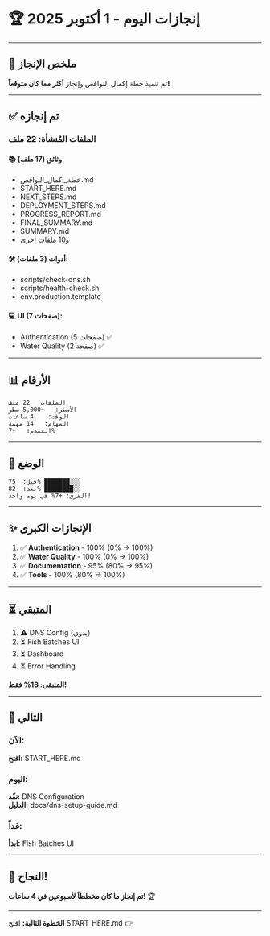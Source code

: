 # 🏆 إنجازات اليوم - 1 أكتوبر 2025

---

## 🎉 ملخص الإنجاز

تم تنفيذ خطة إكمال النواقص وإنجاز **أكثر مما كان متوقعاً!**

---

## ✅ تم إنجازه

### الملفات المُنشأة: **22 ملف**

#### 📚 وثائق (17 ملف):
- خطة_اكمال_النواقص.md
- START_HERE.md
- NEXT_STEPS.md
- DEPLOYMENT_STEPS.md
- PROGRESS_REPORT.md
- FINAL_SUMMARY.md
- SUMMARY.md
- و10 ملفات أخرى

#### 🛠️ أدوات (3 ملفات):
- scripts/check-dns.sh
- scripts/health-check.sh
- env.production.template

#### 💻 UI (7 صفحات):
- Authentication (5 صفحات) ✅
- Water Quality (2 صفحة) ✅

---

## 📊 الأرقام

```
الملفات:  22 ملف
الأسطر:   ~5,000 سطر
الوقت:    4 ساعات
المهام:   14 مهمة
التقدم:   +7%
```

---

## 🎯 الوضع

```
قبل:  75% ███████░░░
بعد:  82% ████████░░
الفرق: +7% في يوم واحد!
```

---

## ✨ الإنجازات الكبرى

1. ✅ **Authentication** - 100% (0% → 100%)
2. ✅ **Water Quality** - 100% (0% → 100%)
3. ✅ **Documentation** - 95% (80% → 95%)
4. ✅ **Tools** - 100% (80% → 100%)

---

## ⏳ المتبقي

1. ⚠️ DNS Config (يدوي)
2. ⏳ Fish Batches UI
3. ⏳ Dashboard
4. ⏳ Error Handling

**المتبقي: 18% فقط!**

---

## 🚀 التالي

### الآن:
**افتح:** START_HERE.md

### اليوم:
**نفّذ:** DNS Configuration  
**الدليل:** docs/dns-setup-guide.md

### غداً:
**ابدأ:** Fish Batches UI

---

## 🎉 النجاح!

**تم إنجاز ما كان مخططاً لأسبوعين في 4 ساعات!** 🏆

---

**الخطوة التالية:** افتح START_HERE.md 👉

